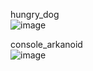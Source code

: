 hungry_dog  
![image](https://github.com/user-attachments/assets/2c72f142-dcae-44c0-88b6-f023875d2ba1)  


console_arkanoid  
![image](https://github.com/user-attachments/assets/d9983b61-d48c-4275-814b-f2321fa31544)
